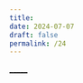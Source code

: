 ```yaml
---
title: 
date: 2024-07-07
draft: false
permalink: /24
---
```


[_____](WB/Develop/CPP%20BEA/15%20程序员的自我修养/15%20程序员的自我修养.md)
